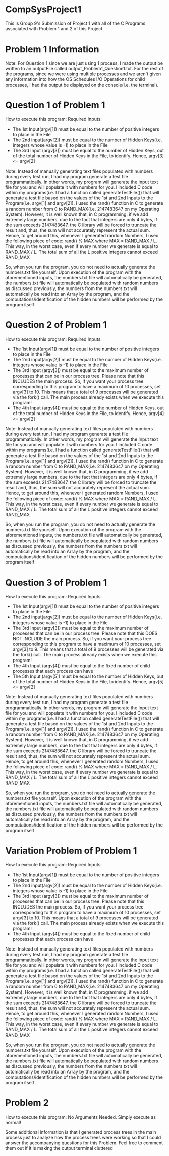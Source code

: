 # CompSysProject1
This is Group 9's Submission of Project 1 with all of the C Programs associated with Problem 1 and 2 of this Project.

# Problem 1 Information 
Note: For Question 1 since we are just using 1 process, I made the output be written to an outputFile called output_Problem1_Question1.txt. For the rest of the programs, since we were using multiple processes and we aren't given any information into how the OS Schedules I/O Operations for child processes, I had the output be displayed on the console(i.e. the terminal). 
# Question 1 of Problem 1
How to execute this program: 
Required Inputs: 
- The 1st Input(argv[1]) must be equal to the number of positive integers to place in the File
- The 2nd input(argv[2]) must be equal to the number of Hidden Keys(i.e. integers whose value is -1) to place in the File
- The 3rd Input (argv[3]) must be equal to the number of Hidden Keys, out of the total number of Hidden Keys in the File, to identify. Hence, argv[3] <= argv[2]

Note: Instead of manually generating text files populated with numbers during every test run, I had my program generate a test file programmatically. In other words, my program will generate the Input text file for you and will populate it with numbers for you. I included C code within my programs(i.e. I had a function called generateTestFile()) that will generate a test file based on the values of the 1st and 2nd Inputs to the Program(i.e. argv[1] and argv[2]). I used the rand() function in C to generate a random number from 0 to RAND_MAX(i.e. 2147483647 on my Operating System). However, it is well known that, in C programming, if we add extremely large numbers, due to the fact that integers are only 4 bytes, if the sum exceeds 2147483647, the C library will be forced to truncate the result and, thus, the sum will not accurately represent the actual sum. Hence, to get around this, whenever I generated random Numbers, I used the following piece of code: rand() % MAX where MAX = RAND_MAX / L. This way, in the worst case, even if every number we generate is equal to RAND_MAX / L. The total sum of all the L positive integers cannot exceed RAND_MAX

So, when you run the program, you do not need to actually generate the numbers.txt file yourself. Upon execution of the program with the aforementioned inputs, the numbers.txt file will automatically be generated, the numbers.txt file will automatically be populated with random numbers as discussed previously, the numbers from the numbers.txt will automatically be read into an Array by the program, and the computations/identification of the hidden numbers will be performed by the program itself 

# Question 2 of Problem 1
How to execute this program: 
Required Inputs: 
- The 1st Input(argv[1]) must be equal to the number of positive integers to place in the File
- The 2nd input(argv[2]) must be equal to the number of Hidden Keys(i.e. integers whose value is -1) to place in the File
- The 3rd Input (argv[3]) must be equal to the maximum number of processes that can be in our process tree. Please note that this INCLUDES the main process. So, if you want your process tree corresponding to this program to have a maximum of 10 processes, set argv[3] to 10. This means that a total of 9 processes will be generated via the fork() call. The main process already exists when we execute this program!
- The 4th Input (argv[4]) must be equal to the number of Hidden Keys, out of the total number of Hidden Keys in the File, to identify. Hence, argv[4] <= argv[2]

Note: Instead of manually generating text files populated with numbers during every test run, I had my program generate a test file programmatically. In other words, my program will generate the Input text file for you and will populate it with numbers for you. I included C code within my programs(i.e. I had a function called generateTestFile()) that will generate a test file based on the values of the 1st and 2nd Inputs to the Program(i.e. argv[1] and argv[2]). I used the rand() function in C to generate a random number from 0 to RAND_MAX(i.e. 2147483647 on my Operating System). However, it is well known that, in C programming, if we add extremely large numbers, due to the fact that integers are only 4 bytes, if the sum exceeds 2147483647, the C library will be forced to truncate the result and, thus, the sum will not accurately represent the actual sum. Hence, to get around this, whenever I generated random Numbers, I used the following piece of code: rand() % MAX where MAX = RAND_MAX / L. This way, in the worst case, even if every number we generate is equal to RAND_MAX / L. The total sum of all the L positive integers cannot exceed RAND_MAX

So, when you run the program, you do not need to actually generate the numbers.txt file yourself. Upon execution of the program with the aforementioned inputs, the numbers.txt file will automatically be generated, the numbers.txt file will automatically be populated with random numbers as discussed previously, the numbers from the numbers.txt will automatically be read into an Array by the program, and the computations/identification of the hidden numbers will be performed by the program itself 

# Question 3 of Problem 1
How to execute this program: 
Required Inputs: 
- The 1st Input(argv[1]) must be equal to the number of positive integers to place in the File
- The 2nd input(argv[2]) must be equal to the number of Hidden Keys(i.e. integers whose value is -1) to place in the File
- The 3rd Input (argv[3]) must be equal to the maximum number of processes that can be in our process tree. Please note that this DOES NOT INCLUDE the main process. So, if you want your process tree corresponding to this program to have a maximum of 10 processes, set argv[3] to 9. This means that a total of 9 processes will be generated via the fork() call. The main process already exists when we execute this program!
- The 4th Input (argv[4]) must be equal to the fixed number of child processes that each process can have
- The 5th Input (argv[5]) must be equal to the number of Hidden Keys, out of the total number of Hidden Keys in the File, to identify. Hence, argv[5] <= argv[2]

Note: Instead of manually generating text files populated with numbers during every test run, I had my program generate a test file programmatically. In other words, my program will generate the Input text file for you and will populate it with numbers for you. I included C code within my programs(i.e. I had a function called generateTestFile()) that will generate a test file based on the values of the 1st and 2nd Inputs to the Program(i.e. argv[1] and argv[2]). I used the rand() function in C to generate a random number from 0 to RAND_MAX(i.e. 2147483647 on my Operating System). However, it is well known that, in C programming, if we add extremely large numbers, due to the fact that integers are only 4 bytes, if the sum exceeds 2147483647, the C library will be forced to truncate the result and, thus, the sum will not accurately represent the actual sum. Hence, to get around this, whenever I generated random Numbers, I used the following piece of code: rand() % MAX where MAX = RAND_MAX / L. This way, in the worst case, even if every number we generate is equal to RAND_MAX / L. The total sum of all the L positive integers cannot exceed RAND_MAX

So, when you run the program, you do not need to actually generate the numbers.txt file yourself. Upon execution of the program with the aforementioned inputs, the numbers.txt file will automatically be generated, the numbers.txt file will automatically be populated with random numbers as discussed previously, the numbers from the numbers.txt will automatically be read into an Array by the program, and the computations/identification of the hidden numbers will be performed by the program itself 

# Variation Problem of Problem 1
How to execute this program: 
Required Inputs: 
- The 1st Input(argv[1]) must be equal to the number of positive integers to place in the File
- The 2nd input(argv[2]) must be equal to the number of Hidden Keys(i.e. integers whose value is -1) to place in the File
- The 3rd Input (argv[3]) must be equal to the maximum number of processes that can be in our process tree. Please note that this INCLUDES the main process. So, if you want your process tree corresponding to this program to have a maximum of 10 processes, set argv[3] to 10. This means that a total of 9 processes will be generated via the fork() call. The main process already exists when we execute this program!
- The 4th Input (argv[4]) must be equal to the fixed number of child processes that each process can have

Note: Instead of manually generating text files populated with numbers during every test run, I had my program generate a test file programmatically. In other words, my program will generate the Input text file for you and will populate it with numbers for you. I included C code within my programs(i.e. I had a function called generateTestFile()) that will generate a test file based on the values of the 1st and 2nd Inputs to the Program(i.e. argv[1] and argv[2]). I used the rand() function in C to generate a random number from 0 to RAND_MAX(i.e. 2147483647 on my Operating System). However, it is well known that, in C programming, if we add extremely large numbers, due to the fact that integers are only 4 bytes, if the sum exceeds 2147483647, the C library will be forced to truncate the result and, thus, the sum will not accurately represent the actual sum. Hence, to get around this, whenever I generated random Numbers, I used the following piece of code: rand() % MAX where MAX = RAND_MAX / L. This way, in the worst case, even if every number we generate is equal to RAND_MAX / L. The total sum of all the L positive integers cannot exceed RAND_MAX

So, when you run the program, you do not need to actually generate the numbers.txt file yourself. Upon execution of the program with the aforementioned inputs, the numbers.txt file will automatically be generated, the numbers.txt file will automatically be populated with random numbers as discussed previously, the numbers from the numbers.txt will automatically be read into an Array by the program, and the computations/identification of the hidden numbers will be performed by the program itself 

# Problem 2
How to execute this program: 
No Arguments Needed. Simply execute as normal!

Some additional information is that I generated process trees in the main process just to analyze how the process trees were working so that I could answer the accompanying questions for this Problem. Feel free to comment them out if it is making the output terminal cluttered 
